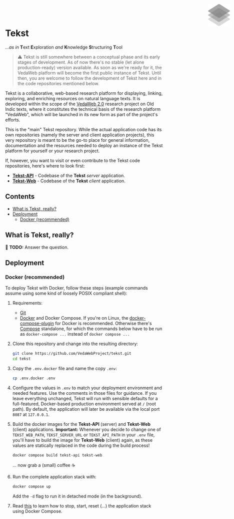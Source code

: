 <img width="72" height="72" align="right" style="position: absolute;  top: 0; right: 0; padding: 12px;" src="resources/logo.png" alt="Tekst logo"/>

# Tekst <!-- omit in toc -->

*...as in* **T**ext **E**xploration *and* **K**nowledge **S**tructuring **T**ool

> ⚠ Tekst is still somewhere between a conceptual phase and its early stages of development. As of now there's no stable (let alone production-ready) version available.
> As soon as we're ready for it, the VedaWeb platform will become the first public instance of Tekst. Until then, you are welcome to follow the development of Tekst here and in the code repositories mentioned below.

Tekst is a collaborative, web-based research platform for displaying, linking, exploring, and enriching resources on natural language texts. It is developed within the scope of the [VedaWeb 2.0](https://vedaweb.uni-koeln.de/) research project on Old Indic texts, where it constitutes the technical basis of the research platform "VedaWeb", which will be launched in its new form as part of the project's efforts.

This is the "main" Tekst repository. While the actual application code has its own repositories (namely the server and client application projects), this very repository is meant to be the go-to place for general information, documentation and the resources needed to deploy an instance of the Tekst platform for yourself or your research project.

If, however, you want to visit or even contribute to the Tekst code repositories, here's where to look first:

- [**Tekst-API**](https://github.com/VedaWebProject/Tekst-API) - Codebase of the **Tekst** *server* application.
- [**Tekst-Web**](https://github.com/VedaWebProject/Tekst-Web) - Codebase of the **Tekst** *client* application.


## Contents  <!-- omit in toc -->

- [What is Tekst, really?](#what-is-tekst-really)
- [Deployment](#deployment)
  - [Docker (recommended)](#docker-recommended)


## What is Tekst, really?

🚧 **TODO:** Answer the question.


## Deployment

### Docker (recommended)
To deploy Tekst with Docker, follow these steps (example commands assume using some kind of loosely POSIX compliant shell):

1. Requirements:
   - [Git](https://git-scm.com/)
   - [Docker](https://docs.docker.com/engine/install) and Docker Compose. If you're on Linux, the [docker-compose-plugin](https://docs.docker.com/compose/install/linux/) for Docker is recommended. Otherwise there's [Compose](https://docs.docker.com/compose/install/other/) standalone, for which the commands below have to be run as `docker-compose ...` instead of `docker compose ...`

2. Clone this repository and change into the resulting directory:

    ```sh
    git clone https://github.com/VedaWebProject/tekst.git
    cd tekst
    ```

3. Copy the `.env.docker` file and name the copy `.env`:

    ```sh
    cp .env.docker .env
    ```

4. Configure the values in `.env` to match your deployment environment and needed features. Use the comments in those files for guidance. If you leave everything unchanged, Tekst will run with sensible defaults for a full-featured, Docker-based production environment served at `/` (root path). By default, the application will later be available via the local port `8087` at `127.0.0.1`.

5. Build the docker images for the **Tekst-API** (server) and **Tekst-Web** (client) applications. **Important:** Whenever you decide to change one of `TEKST_WEB_PATH`, `TEKST_SERVER_URL` or `TEKST_API_PATH` in your `.env` file, you'll have to build the image for **Tekst-Web** (client) again, as these values are statically replaced in the code during the build process!

    ```sh
    docker compose build tekst-api tekst-web
    ```

    ... now grab a (small) coffee ☕

6. Run the complete application stack with:

    ```sh
    docker compose up
    ```

    Add the `-d` flag to run it in detached mode (in the background).

7. Read [this](https://docs.docker.com/engine/reference/commandline/compose/) to learn how to stop, start, reset (...) the application stack using Docker Compose.
